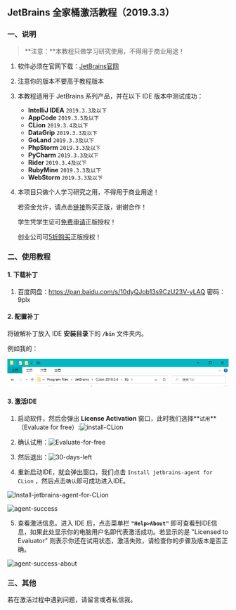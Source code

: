 ## JetBrains 全家桶激活教程（2019.3.3）

### 一、说明

> **注意：**本教程只做学习研究使用，不得用于商业用途！

1. 软件必须在官网下载：[JetBrains官网](https://www.jetbrains.com/)

2. 注意你的版本不要高于教程版本

3. 本教程适用于 JetBrains 系列产品，并在以下 IDE 版本中测试成功：

   - **IntelliJ IDEA** `2019.3.3及以下`
   - **AppCode** `2019.3.5及以下`
   - **CLion** `2019.3.4及以下`
   - **DataGrip** `2019.3.3及以下`
   - **GoLand** `2019.3.3及以下`
   - **PhpStorm** `2019.3.3及以下`
   - **PyCharm** `2019.3.3及以下`
   - **Rider** `2019.3.4及以下`
   - **RubyMine** `2019.3.3及以下`
   - **WebStorm** `2019.3.3及以下`

4. 本项目只做个人学习研究之用，不得用于商业用途！

   若资金允许，请点击[链接](https://www.jetbrains.com/idea/buy/)购买正版，谢谢合作！

   学生凭学生证可[免费申请](https://sales.jetbrains.com/hc/zh-cn/articles/207154369-学生授权申请方式)正版授权！

   创业公司可[5折购买](https://www.jetbrains.com/shop/eform/startup)正版授权！

### 二、使用教程

#### 1. 下载补丁

1. 百度网盘：https://pan.baidu.com/s/10dyQJob13s9CzU23V-yLAQ 密码：9plx

####  2. 配置补丁

将破解补丁放入 IDE **安装目录**下的 **`/bin`** 文件夹内。

例如我的：

![image-20200306220552599](images/CLion-path.png)

#### 3. 激活IDE

1. 启动软件，然后会弹出 **License Activation** 窗口，此时我们选择**`试用`**（Evaluate for free）:![install-CLion](E:\LocalBlog\images\install-CLion.jpg)

2.  确认试用：![Evaluate-for-free](E:\LocalBlog\images\Evaluate-for-free.jpg)

3. 然后退出：![30-days-left](E:\LocalBlog\images\30-days-left.jpg)

4. 重新启动IDE，就会弹出窗口，我们点击 `Install jetbrains-agent for CLion` ，然后点击`确认`即可成功进入IDE。

![Install-jetbrains-agent-for-CLion](E:\LocalBlog\images\Install-jetbrains-agent-for-CLion.jpg)

![agent-success](E:\LocalBlog\images\agent-success.png)

5. 查看激活信息。进入 IDE 后，点击菜单栏 **`"Help>About"`** 即可查看到IDE信息，如果此处显示你的电脑用户名即代表激活成功。若显示的是 "Licensed to Evaluator" 则表示你还在试用状态，激活失败，请检查你的步骤及版本是否正确。

![agent-success-about](E:\LocalBlog\images\agent-success-about.jpg)

### 三、其他

若在激活过程中遇到问题，请留言或者私信我。
